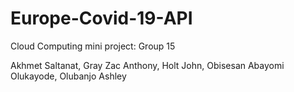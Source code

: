 # Europe-Covid-19-API
Cloud Computing mini project: Group 15 

Akhmet Saltanat, 
Gray Zac Anthony, 
Holt John,
Obisesan Abayomi Olukayode,
Olubanjo Ashley
